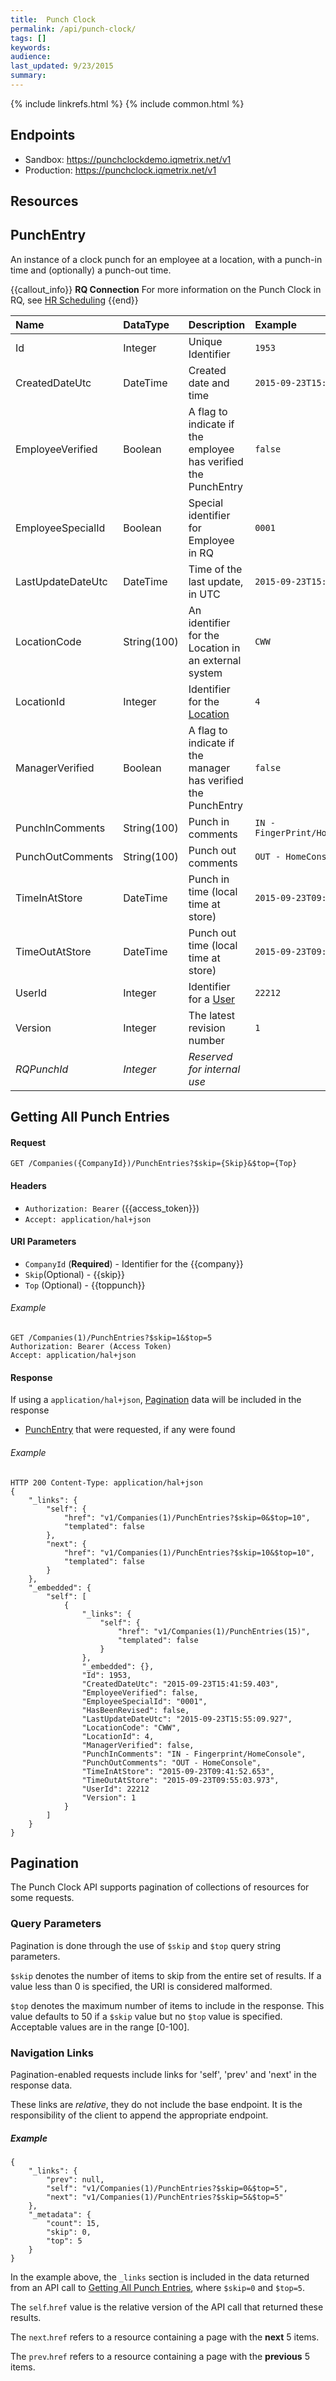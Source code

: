 ```yaml
---
title:  Punch Clock
permalink: /api/punch-clock/
tags: []
keywords: 
audience: 
last_updated: 9/23/2015
summary: 
---
```


{% include linkrefs.html %}
{% include common.html %}

## Endpoints

* Sandbox: https://punchclockdemo.iqmetrix.net/v1
* Production: https://punchclock.iqmetrix.net/v1

## Resources

## PunchEntry

An instance of a clock punch for an employee at a location, with a punch-in time and (optionally) a punch-out time.

{{callout_info}}
<b>RQ Connection</b>
For more information on the Punch Clock in RQ, see <a href="http://iqmetrix.helpdocsonline.com/scheduling$Punch%20Clock">HR Scheduling</a>
{{end}}

| Name | DataType | Description | Example |
|:-----|:---------|:------------|:--------|
| Id | Integer | Unique Identifier | `1953` |
| CreatedDateUtc | DateTime | Created date and time | `2015-09-23T15:41:59.403` |
| EmployeeVerified | Boolean | A flag to indicate if the employee has verified the PunchEntry | `false` |
| EmployeeSpecialId  | Boolean | Special identifier for Employee in RQ | `0001` |
| LastUpdateDateUtc | DateTime | Time of the last update, in UTC | `2015-09-23T15:55:09.927` |
| LocationCode | String(100) | An identifier for the Location in an external system | `CWW` |
| LocationId | Integer | Identifier for the [Location](/api/company-tree/#location) | `4` |
| ManagerVerified | Boolean | A flag to indicate if the manager has verified the PunchEntry | `false` |
| PunchInComments | String(100) | Punch in comments  | `IN - FingerPrint/HomeConsole` |
| PunchOutComments | String(100) | Punch out comments | `OUT - HomeConsole` |
| TimeInAtStore | DateTime | Punch in time (local time at store) | `2015-09-23T09:41:52.653` |
| TimeOutAtStore | DateTime | Punch out time (local time at store) | `2015-09-23T09:55:03.973` |
| UserId | Integer | Identifier for a [User](/api/user-manager/#user) | `22212` |
| Version | Integer | The latest revision number | `1` |
| *RQPunchId* | *Integer* | *Reserved for internal use* | |

## Getting All Punch Entries

#### Request

    GET /Companies({CompanyId})/PunchEntries?$skip={Skip}&$top={Top}

#### Headers

* `Authorization: Bearer` ({{access_token}})
* `Accept: application/hal+json`

#### URI Parameters

* `CompanyId` (**Required**) - Identifier for the {{company}}
* `Skip`(Optional) - {{skip}}
* `Top` (Optional) - {{toppunch}}

###### Example

    GET /Companies(1)/PunchEntries?$skip=1&$top=5
    Authorization: Bearer (Access Token)
    Accept: application/hal+json

#### Response

If using a `application/hal+json`, [Pagination](#pagination) data will be included in the response

* [PunchEntry](#punchentry) that were requested, if any were found

###### Example

    HTTP 200 Content-Type: application/hal+json
    {
        "_links": {
            "self": {
                "href": "v1/Companies(1)/PunchEntries?$skip=0&$top=10",
                "templated": false
            },
            "next": {
                "href": "v1/Companies(1)/PunchEntries?$skip=10&$top=10",
                "templated": false
            }
        },
        "_embedded": {
            "self": [
                {
                    "_links": {
                        "self": {
                            "href": "v1/Companies(1)/PunchEntries(15)",
                            "templated": false
                        }
                    },
                    "_embedded": {},
                    "Id": 1953,
                    "CreatedDateUtc": "2015-09-23T15:41:59.403",
                    "EmployeeVerified": false,
                    "EmployeeSpecialId": "0001",
                    "HasBeenRevised": false,
                    "LastUpdateDateUtc": "2015-09-23T15:55:09.927",
                    "LocationCode": "CWW",
                    "LocationId": 4,
                    "ManagerVerified": false,
                    "PunchInComments": "IN - Fingerprint/HomeConsole",
                    "PunchOutComments": "OUT - HomeConsole",
                    "TimeInAtStore": "2015-09-23T09:41:52.653",
                    "TimeOutAtStore": "2015-09-23T09:55:03.973",
                    "UserId": 22212
                    "Version": 1
                }
            ]
        }
    }  

## Pagination

The Punch Clock API supports pagination of collections of resources for some requests.

### Query Parameters

Pagination is done through the use of `$skip` and `$top` query string parameters.

`$skip` denotes the number of items to skip from the entire set of results. If a value less than 0 is specified, the URI is considered malformed.

`$top` denotes the maximum number of items to include in the response. This value defaults to 50 if a `$skip` value but no `$top` value is specified. Acceptable values are in the range [0-100]. 

### Navigation Links

Pagination-enabled requests include links for 'self', 'prev' and 'next' in the response data. 

These links are _relative_, they do not include the base endpoint. It is the responsibility of the client to append the appropriate endpoint.

##### Example

    {
        "_links": {
            "prev": null,
            "self": "v1/Companies(1)/PunchEntries?$skip=0&$top=5",
            "next": "v1/Companies(1)/PunchEntries?$skip=5&$top=5"
        },
        "_metadata": {
            "count": 15,
            "skip": 0,
            "top": 5
        }
    }

In the example above, the `_links` section is included in the data returned from an API call to [Getting All Punch Entries](#getting-all-punch-entries), where `$skip=0` and `$top=5`.

The `self`.`href` value is the relative version of the API call that returned these results.

The `next`.`href` refers to a resource containing a page with the **next** 5 items.

The `prev`.`href` refers to a resource containing a page with the **previous** 5 items.